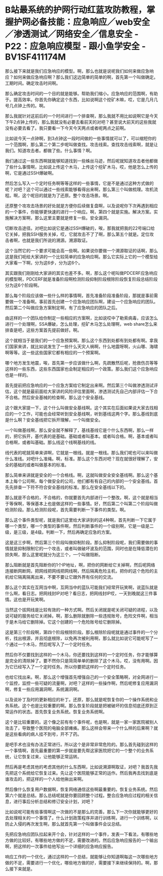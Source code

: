 # B站最系统的护网行动红蓝攻防教程，掌握护网必备技能：应急响应／web安全／渗透测试／网络安全／信息安全 - P22：应急响应模型 - 跟小鱼学安全 - BV1SF411174M

那么接下来就是我们应急响应的模型。啊，那么也就是说呢我们如何来做应急响应？如何来做应急响应啊？那么我们这边简单的简单的啊，首先第一个叫做确定。工期时间。确定攻击时间啊。

那么确定攻击时间的一个目的就是能够。帮助我们缩小。应急响应的范围啊，有助于。提高效率。你首先你确定这个东西，比如说啊这个挖矿木嘛，哎，它是几月几号几点钟上传的。啊。

那么我就针对这前后的一个时间进行一个排查啊，那么我就不用比如说啊它是今天下午2点钟上传的，那么我就没有必要去看前天的对吧？甚至说大前天的这些我就没有必要去看了。我只要看一下今天今天两点或者呢两点之前啊。

比如说今天一点钟啊，到3点钟这一段时间做的一些事情就可以了，可以缩短你的一个范围啊，那么第二个第二步呢叫做查找。攻击线索。查找攻击线索啊，就是让我们。知道攻击者。都做了些。什么事情？啊。

我们通过这一些东西啊就能够知道找到一些蛛丝马迹，然后呢就知道攻击者他都做了些什么事情啊，比如说上传这个木马，上传这个挖矿木马，哎，他是怎么上传的啊，它是通过SSH爆破啊。

然后怎么写入一个定时任务啊等等这样的一些事情，它是不是通过这种方式做的呢？对吧？这个可以通过一些线索能够看得出来啊，那么第三个叫做梳理。攻机流程。啊，这个呢目的就是为了还原。整个攻击场景。啊。

还原整个攻攻击场景的好处就是方便你后续做复盘啊，以及说呢你下次再遇到相应的一个事件，你能够更快速的进行一个响应。啊，第四个就是实施。解决方案。实施解决方案啊，那么这里主要就是修复一些。安全漏洞。

切断攻击途径。对吧比如说它是通过SSH爆破的，唉，那我就把我的22号端口给它关掉，把我SSH服务关掉，哎，它就攻击不了了啊，那么第五个就是。定位攻击者啊，也就是我们所说的溯源。溯源取证。

这个当然它的一个要求可能会高一些啊。如果说你要做一个溯源取证的话啊，那么这是我们呃给大家讲的一个比较简单的应急响应啊。那么它实际上它的一个模型给大家看一下啊，分为这6步，分为这6个。

其实跟我们刚刚给大家讲的其实也差不多。啊，那么这个呢叫做PDCERF应急响应的模型啊，PDCERF就是准备阶段啊检测阶段抑制阶段根除阶段恢复阶段总结阶段分为这6个阶段啊。

那么每个阶段应该做一些什么样的事情啊，首先准备阶段准备阶段，那就是事前需要做一个准备啊。事前首先创建一个应急响应团队啊，建设一个应急响应的团队。然后第二个叫做应急方案制定啊，有了应急响应的团队之后。

由这样的一个团队给你制定一些相应的方案啊，比如说哎中了勒索病毒，应该怎么进行一个处理啊，SSA爆破，怎么处理，挖矿木马怎么处理啊，web share怎么来排查是吧，这些方案首先提前做好。啊。

这个就相当于是我们的一个应急预案啊。那么这个东西到处都有到处都有啊。拿我们国家来讲，就比如说发生了一些什么天灾人祸啊，什么地震呀啊，火山哪、海啸啊等等。这一些这些国家它都有相应的一个预案啊。

哪个地方发生地震，唉，首先第一步应该做什么啊，先疏散然后呢，抢救伤员等等这样的一些东西，这些东西国家也会制定相应的一个政策。那么我们这个应急响应也是一样的。

首先提前把应急响应的一个应急方案给它制定出来啊。然后第三个叫做渗透测试评估，这个就是最前面给大家讲的风险评估里面啊，渗透测试先自己内部评估一下合不合格。然后安全基械的检查啊，那么这个安全基线。

这个跟大家提一下，这个什么叫做安全基线啊。这个其实在后面如果说大家去找相应的一个工作，可能也会经常听到安全基线啊，听到基线这两个字。那么基线到底是什么啊？安全基线把它拆开理解，一个叫做安全。

一个叫做基线啊，那么安全就不解释了，基线基线它是个什么东西啊，那么一样的，把它拆开，基代表的是基础。基础或者叫基本。或者叫合格。啊，基本或者叫合格啊，或者叫基础。那么线这个线啊基线的线。

线代表的呢就简单来讲啊，它就是一根线。就是一根线。那么我们呢也可以来叫做什么准线。对吧什么准绳。啊，标准。那么这个东西对吧？现在就很好理解了，安全的基础的或者叫做基本的标准。

那么简单来讲就是安全的一个合格线。啊，这就叫做安全安全基线啊。那么这个基本上每个公司啊，每个做安全的公司，他们都有有自己的内部的一个安全基线。首先先排查一下符不符合安全基线的标准。那么在安全基线以下的。

那么就是不合格的，不合格的，你就要首先内部进行一个整改。啊，这个就是相当于等保啊，等保基本上也是做这样的一些事情。好，然后第二个叫第二个阶段叫做检测阶段。那么检测阶段呢，首先需要判断一下事件的类型。啊。

那么这个事件类型呢，就是我们这里给大家讲到的这4种啊，首先判断一下它属于哪一个类型，哪一个类型的事件啊，然后判断事件的一个级别啊，它是一级是二级，是三级，是4级。判断一下，然后再确定应急的方案。

这是这三步啊，然后第三个阶段叫做抑制阶段。那么抑制阶段呢，我们需要做的事情就是抑制限制它的一个攻击，或者叫做破坏波及的范围，同时也是在降低潜在的损失啊，那么这里呢就分为这三个，一个叫做阻断。

那么阻断就是首先阻断你的1个IP地址，啊，把你的网断给它关掉啊，然后呢网络连接断网断网，把网线把网线把网线啊，然后隔离危险主机，把你的这个危险的主机给它隔离隔离出来，不要不要让它跟外界有任何的交流。

那么这个其实在互网当中啊，互网当中的蓝队可能我们经常开玩笑啊，说蓝队就是什么啊，看日志。把网线封IP对吧？看日志，把网线封IP哎，一天到晚就这三件事情。这也是开玩笑啊。

当然这个拔网线是比较有效的一种方式啊。然后关闭就是呢关闭可疑的进程，以及说可疑的服务给它关闭掉。啊，那么删除就删除一些违规账号，危险文件啊，相当于是木马给它删除掉。它这个创建的一个危险账号给它删除掉。

这是第三个阶段啊，第四个阶段根除阶段。那么根除阶段呢就是通过事件的一个分析，找出根源，并且彻底根除，以免再次被利用啊，那么就比如说它可能呢写了一个通过一个木马，然后呢写入了一个定时任务。

然后你不仅要找到这样的一个木马，你还要找到这样的一个定时任务，你才能够算是完全的清除掉了。要不然你只是简简单单的删除了这个木马，哎，没有用啊。因为它已经写入了一个定时任务。所以你要把这样的一个定时任务。

也给它找出来。啊，那么这个增强首先增强自己的一个安全策略啊，对全网进行一个监控，监控一些可疑的流量啊，对吧？这样的一些操作啊，然后呢修复应用漏洞啊，修复一些应用漏洞啊，系统漏洞啊。

以及说补丁及时的更新相应的补丁。还原，那么就是呢恢复你的一个操作系统和业务系统。这个也是比较重要的啊。那么恢复阶段就是把被破坏的信息彻底还原到正常运作的状态。首先恢复业务系统。恢复业务系统啊。

这个是比较重要的。这个像之前有有个事件呢，也是啊，就是一家一家医院被别人攻击了，导致整个医院的电脑全部瘫痪。那么这样会带来一个什么样的后果啊？就是这些看病的病人挂不到号，开不了药。

是吧手术也没有办法正常进行。所以这个是非常非常危险的。那么首先碰到这样的一个事情啊，首先最重要的第一步就是要先帮这家医院把它的一个整个的业务系统，让它恢复过来，让他能够正常运转。

然后再是考虑其他的考虑其他的什么东西啊，比如说溯源啊取证，对吧？我首先我先把这个系统给它恢复过来。先让这个医院能够正常的运作。然后我再去找到底是谁攻击的，把这样的一个人给他揪出来啊。

然后像什么恢复用户数据啊，恢复网络通信这些啊最重要的。恢复业务系统。然后第六个就是总结。那么总结呢就是你要回顾整个过程。整合应急响应过程的相关信息，进行事后分析总结和修订安全计划，对吧？

比如说呢可能有些事情啊这一次做的不是那么的完善。那么下一次你就能够更好的去处理相关的一个事情了。什么计划政策程序并进行训练啊，进行一个训练啊，以防止入侵的再次发生啊，那么就首先第一个叫做事件会议总结。

先把应急响应团队拉起来开个会，针对这样的一个事件，发表一下看法，有哪些地方做的比较好。有哪些地方做的不足，需要改进的。然后应急响应报告的一个输出啊，把这样的一次事件给他写出一个详细的应急响应报告。

响应工作的一个优化，通过这样的一个总结，就能够让你知道啊每这一次哪些地方做的不足，需要进行一个优化，哪些地方做的好，需要接下来继续保持的。啊，那么接下来就是。


